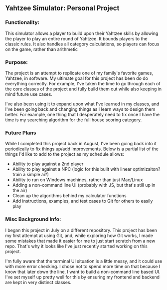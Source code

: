 
## Yahtzee Simulator: Personal Project
### Functionality:

This simulator allows a player to build upon their Yahtzee skills by allowing the player to play an entire round of Yahtzee.
It bounds players to the classic rules. It also handles all category calculations, so players can focus on the game,
rather than arithmetic


### Purpose:

The project is an attempt to replicate one of my family's favorite games, Yahtzee, in software.
My ultimate goal for this project has been do do everything correctly. For example, I've taken the time to go through each
of the core classes of the project and fully build them out while also keeping in mind future use cases.

I've also been using it to expand upon what I've learned in my classes, and I've been going back and changing things
as I learn ways to design them better. For example, one thing that I desperately need to fix once I have the time
is my searching algorithm for the full house scoring category.


### Future Plans

While I completed this project back in August, I've been going back into it periodically to fix things up/add improvements.
Below is a partial list of the things I'd like to add to the project as my schedule allows:
- Ability to play against a 2nd player
- Ability to play against a NPC (logic for this built with linear optimizaiton? train a simple ai?)
- Ability to run on Windows machines, rather than just Mac/Linux
- Adding a non-command line UI (probably with JS, but that's still up in the air)
- Clean up the algorithms behind my calculator functions
- Add instructions, examples, and test cases to Git for others to easily play


### Misc Background Info:

I began this project in July on a different repository. This project has been my first attempt at using Git,
and, while exploring how Git works, I made some mistakes that made it easier for me to just start scratch from a new repo.
That's why it looks like I've just recently started working on this project.

I'm fully aware that the terminal UI situation is a little messy, and it could use with more error checking.
I chose not to spend more time on that because I know that later down the line, I want to build a non-command line based
UI. I've set myself up pretty well for this by ensuring my frontend and backend are kept in very distinct classes.
